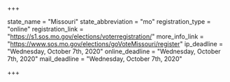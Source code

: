 +++

state_name = "Missouri"
state_abbreviation = "mo"
registration_type = "online"
registration_link = "https://s1.sos.mo.gov/elections/voterregistration/"
more_info_link = "https://www.sos.mo.gov/elections/goVoteMissouri/register"
ip_deadline = "Wednesday, October 7th, 2020"
online_deadline = "Wednesday, October 7th, 2020"
mail_deadline = "Wednesday, October 7th, 2020"

+++